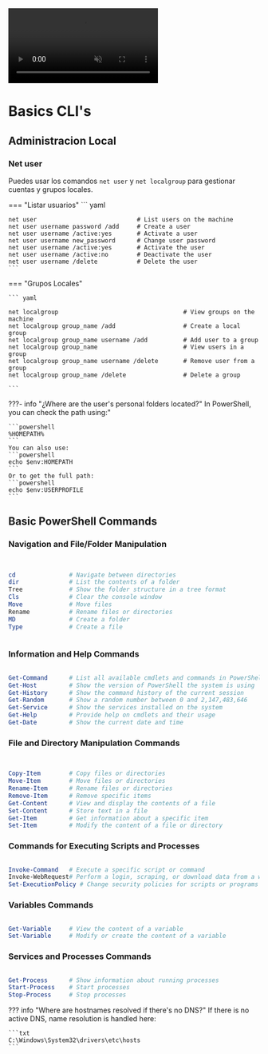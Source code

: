 <video autoplay muted loop playsinline id="bg-video">
  <source src="../assets/images/testvideo.mp4" type="video/mp4" />
  Your browser does not support the video tag.
</video>

# Basics CLI's

## **Administracion Local**

### Net user

Puedes usar los comandos `net user` y `net localgroup` para gestionar cuentas y grupos locales.


=== "Listar usuarios"
    ``` yaml

    net user                            # List users on the machine
    net user username password /add     # Create a user
    net user username /active:yes       # Activate a user
    net user username new_password      # Change user password
    net user username /active:yes       # Activate the user
    net user username /active:no        # Deactivate the user
    net user username /delete           # Delete the user
    ```
=== "Grupos Locales"

    ``` yaml
   
    net localgroup                                   # View groups on the machine
    net localgroup group_name /add                   # Create a local group
    net localgroup group_name username /add          # Add user to a group
    net localgroup group_name                        # View users in a group
    net localgroup group_name username /delete       # Remove user from a group
    net localgroup group_name /delete                # Delete a group

    ```

???- info "¿Where are the user's personal folders located?" In PowerShell, you can check the path using:"
        
    ```powershell
    %HOMEPATH%
    ```
    You can also use:
    ```powershell
    echo $env:HOMEPATH
    ```
    Or to get the full path:
    ```powershell
    echo $env:USERPROFILE
    ```

## **Basic PowerShell Commands**

### Navigation and File/Folder Manipulation

```powershell


cd               # Navigate between directories
dir              # List the contents of a folder
Tree             # Show the folder structure in a tree format
Cls              # Clear the console window
Move             # Move files
Rename           # Rename files or directories
MD               # Create a folder
Type             # Create a file



```

### Information and Help Commands

```powershell

Get-Command      # List all available cmdlets and commands in PowerShell
Get-Host         # Show the version of PowerShell the system is using
Get-History      # Show the command history of the current session
Get-Random       # Show a random number between 0 and 2,147,483,646
Get-Service      # Show the services installed on the system
Get-Help         # Provide help on cmdlets and their usage
Get-Date         # Show the current date and time


```

### File and Directory Manipulation Commands

```powershell


Copy-Item        # Copy files or directories
Move-Item        # Move files or directories
Rename-Item      # Rename files or directories
Remove-Item      # Remove specific items
Get-Content      # View and display the contents of a file
Set-Content      # Store text in a file
Get-Item         # Get information about a specific item
Set-Item         # Modify the content of a file or directory


```

### Commands for Executing Scripts and Processes

```powershell

Invoke-Command   # Execute a specific script or command
Invoke-WebRequest# Perform a login, scraping, or download data from a website
Set-ExecutionPolicy # Change security policies for scripts or programs


```

### Variables Commands

```powershell

Get-Variable     # View the content of a variable
Set-Variable     # Modify or create the content of a variable


```

### Services and Processes Commands

```powershell

Get-Process      # Show information about running processes
Start-Process    # Start processes
Stop-Process     # Stop processes

```

??? info "Where are hostnames resolved if there's no DNS?"
    If there is no active DNS, name resolution is handled here:

    ```txt
    C:\Windows\System32\drivers\etc\hosts
    ```

